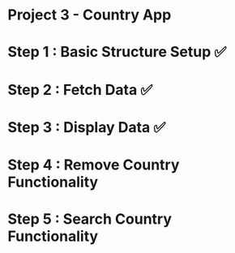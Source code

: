 
# Project 3 - Country App

# Step 1 : Basic Structure Setup ✅
# Step 2 : Fetch Data ✅
# Step 3 : Display Data ✅
# Step 4 : Remove Country Functionality 
# Step 5 : Search Country Functionality 

